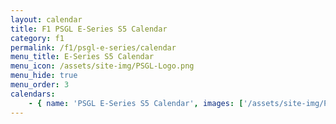 ```yaml
---
layout: calendar
title: F1 PSGL E-Series S5 Calendar
category: f1
permalink: /f1/psgl-e-series/calendar
menu_title: E-Series S5 Calendar
menu_icon: /assets/site-img/PSGL-Logo.png
menu_hide: true
menu_order: 3
calendars:
    - { name: 'PSGL E-Series S5 Calendar', images: ['/assets/site-img/PSGL-E-Series-Calendar-S5.png'], width: 1920, height: 1080 }
---
```

